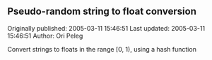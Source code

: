 ## Pseudo-random string to float conversion

Originally published: 2005-03-11 15:46:51
Last updated: 2005-03-11 15:46:51
Author: Ori Peleg

Convert strings to floats in the range [0, 1), using a hash function